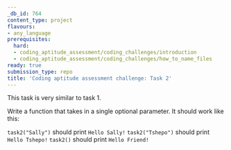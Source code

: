 ```yaml
---
_db_id: 764
content_type: project
flavours:
- any_language
prerequisites:
  hard:
  - coding_aptitude_assessment/coding_challenges/introduction
  - coding_aptitude_assessment/coding_challenges/how_to_name_files
ready: true
submission_type: repo
title: 'Coding aptitude assessment challenge: Task 2'
---
```


This task is very similar to task 1.

Write a function that takes in a single optional parameter. It should work like this:

`task2("Sally")` should print `Hello Sally!`
`task2("Tshepo")` should print `Hello Tshepo!`
`task2()` should print `Hello Friend!`